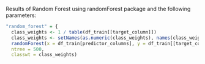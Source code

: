 Results of Random Forest using randomForest package and the following parameters:
```r
"random_forest" = {
  class_weights <- 1 / table(df_train[[target_column]])
  class_weights <- setNames(as.numeric(class_weights), names(class_weights))
  randomForest(x = df_train[predictor_columns], y = df_train[[target_column]], 
  ntree = 500,
  classwt = class_weights)
